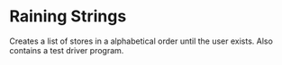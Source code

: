 # Raining Strings
 Creates a list of stores in a alphabetical order until the user exists. 
 Also contains a test driver program.
